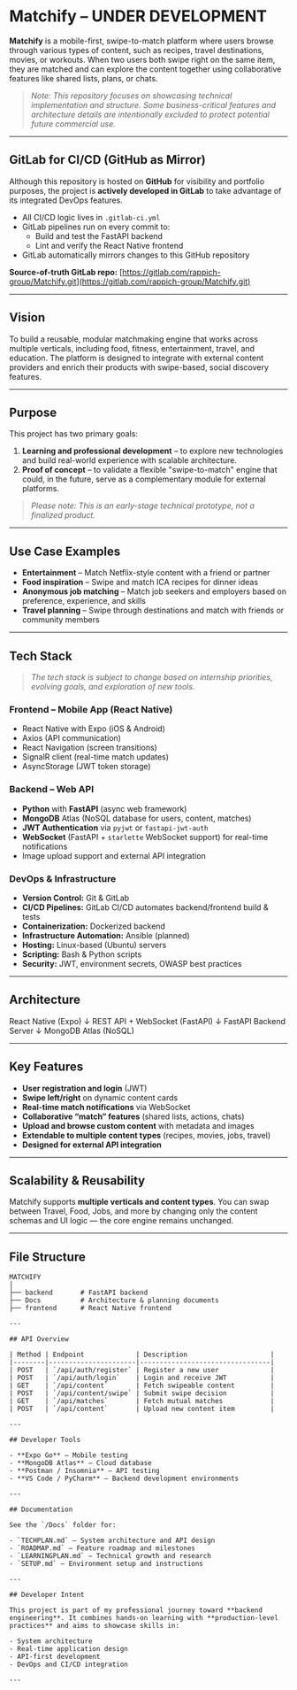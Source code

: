 # Matchify – UNDER DEVELOPMENT

**Matchify** is a mobile-first, swipe-to-match platform where users browse through various types of content, such as recipes, travel destinations, movies, or workouts. When two users both swipe right on the same item, they are matched and can explore the content together using collaborative features like shared lists, plans, or chats.

> _Note: This repository focuses on showcasing technical implementation and structure. Some business-critical features and architecture details are intentionally excluded to protect potential future commercial use._

---

## GitLab for CI/CD (GitHub as Mirror)

Although this repository is hosted on **GitHub** for visibility and portfolio purposes, the project is **actively developed in GitLab** to take advantage of its integrated DevOps features.

- All CI/CD logic lives in `.gitlab-ci.yml`
- GitLab pipelines run on every commit to:
  - Build and test the FastAPI backend
  - Lint and verify the React Native frontend
- GitLab automatically mirrors changes to this GitHub repository

**Source-of-truth GitLab repo:** [https://gitlab.com/rappich-group/Matchify.git](https://gitlab.com/rappich-group/Matchify.git)

---

## Vision

To build a reusable, modular matchmaking engine that works across multiple verticals, including food, fitness, entertainment, travel, and education. The platform is designed to integrate with external content providers and enrich their products with swipe-based, social discovery features.

---

## Purpose

This project has two primary goals:

1. **Learning and professional development** – to explore new technologies and build real-world experience with scalable architecture.  
2. **Proof of concept** – to validate a flexible "swipe-to-match" engine that could, in the future, serve as a complementary module for external platforms.

> _Please note: This is an early-stage technical prototype, not a finalized product._

---

## Use Case Examples

- **Entertainment** – Match Netflix-style content with a friend or partner  
- **Food inspiration** – Swipe and match ICA recipes for dinner ideas  
- **Anonymous job matching** – Match job seekers and employers based on preference, experience, and skills  
- **Travel planning** – Swipe through destinations and match with friends or community members  

---

## Tech Stack  
> _The tech stack is subject to change based on internship priorities, evolving goals, and exploration of new tools._

### Frontend – Mobile App (React Native)

- React Native with Expo (iOS & Android)  
- Axios (API communication)  
- React Navigation (screen transitions)  
- SignalR client (real-time match updates)  
- AsyncStorage (JWT token storage)

### Backend – Web API

- **Python** with **FastAPI** (async web framework)  
- **MongoDB** Atlas (NoSQL database for users, content, matches)  
- **JWT Authentication** via `pyjwt` or `fastapi-jwt-auth`  
- **WebSocket** (FastAPI + `starlette` WebSocket support) for real-time notifications  
- Image upload support and external API integration

### DevOps & Infrastructure

- **Version Control:** Git & GitLab  
- **CI/CD Pipelines:** GitLab CI/CD automates backend/frontend build & tests  
- **Containerization:** Dockerized backend  
- **Infrastructure Automation:** Ansible (planned)  
- **Hosting:** Linux-based (Ubuntu) servers  
- **Scripting:** Bash & Python scripts  
- **Security:** JWT, environment secrets, OWASP best practices  

---

## Architecture

React Native (Expo)
        ↓
REST API + WebSocket (FastAPI)
        ↓
FastAPI Backend Server
        ↓
MongoDB Atlas (NoSQL)

---

## Key Features

- **User registration and login** (JWT)  
- **Swipe left/right** on dynamic content cards  
- **Real-time match notifications** via WebSocket  
- **Collaborative “match” features** (shared lists, actions, chats)  
- **Upload and browse custom content** with metadata and images  
- **Extendable to multiple content types** (recipes, movies, jobs, travel)  
- **Designed for external API integration**

---

## Scalability & Reusability

Matchify supports **multiple verticals and content types**. You can swap between Travel, Food, Jobs, and more by changing only the content schemas and UI logic — the core engine remains unchanged.

---

## File Structure

```text
MATCHIFY
│
├── backend       # FastAPI backend
├── Docs          # Architecture & planning documents
├── frontend      # React Native frontend

---

## API Overview

| Method | Endpoint             | Description                     |
|--------|----------------------|---------------------------------|
| POST   | `/api/auth/register` | Register a new user             |
| POST   | `/api/auth/login`    | Login and receive JWT           |
| GET    | `/api/content`       | Fetch swipeable content         |
| POST   | `/api/content/swipe` | Submit swipe decision           |
| GET    | `/api/matches`       | Fetch mutual matches            |
| POST   | `/api/content`       | Upload new content item         |

---

## Developer Tools

- **Expo Go** – Mobile testing  
- **MongoDB Atlas** – Cloud database  
- **Postman / Insomnia** – API testing  
- **VS Code / PyCharm** – Backend development environments

---

## Documentation

See the `/Docs` folder for:

- `TECHPLAN.md` – System architecture and API design  
- `ROADMAP.md` – Feature roadmap and milestones  
- `LEARNINGPLAN.md` – Technical growth and research  
- `SETUP.md` – Environment setup and instructions

---

## Developer Intent

This project is part of my professional journey toward **backend engineering**. It combines hands-on learning with **production-level practices** and aims to showcase skills in:

- System architecture  
- Real-time application design  
- API-first development  
- DevOps and CI/CD integration

---
